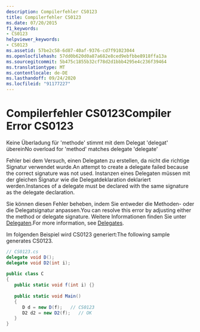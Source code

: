 ```yaml
---
description: Compilerfehler CS0123
title: Compilerfehler CS0123
ms.date: 07/20/2015
f1_keywords:
- CS0123
helpviewer_keywords:
- CS0123
ms.assetid: 57be2c58-6d87-40af-9376-cd7f91023044
ms.openlocfilehash: 57dd0b620d0a87a682e8ced9ebfbbe8918ffa13a
ms.sourcegitcommit: 5b475c1855b32cf78d2d1bbb4295e4c236f39464
ms.translationtype: MT
ms.contentlocale: de-DE
ms.lasthandoff: 09/24/2020
ms.locfileid: "91177227"
---
```

# <a name="compiler-error-cs0123"></a><span data-ttu-id="1ec46-103">Compilerfehler CS0123</span><span class="sxs-lookup"><span data-stu-id="1ec46-103">Compiler Error CS0123</span></span>

<span data-ttu-id="1ec46-104">Keine Überladung für 'methode' stimmt mit dem Delegat 'delegat' überein</span><span class="sxs-lookup"><span data-stu-id="1ec46-104">No overload for 'method' matches delegate 'delegate'</span></span>  
  
 <span data-ttu-id="1ec46-105">Fehler bei dem Versuch, einen Delegaten zu erstellen, da nicht die richtige Signatur verwendet wurde.</span><span class="sxs-lookup"><span data-stu-id="1ec46-105">An attempt to create a delegate failed because the correct signature was not used.</span></span> <span data-ttu-id="1ec46-106">Instanzen eines Delegaten müssen mit der gleichen Signatur wie die Delegatdeklaration deklariert werden.</span><span class="sxs-lookup"><span data-stu-id="1ec46-106">Instances of a delegate must be declared with the same signature as the delegate declaration.</span></span>  
  
 <span data-ttu-id="1ec46-107">Sie können diesen Fehler beheben, indem Sie entweder die Methoden- oder die Delegatsignatur anpassen.</span><span class="sxs-lookup"><span data-stu-id="1ec46-107">You can resolve this error by adjusting either the method or delegate signature.</span></span> <span data-ttu-id="1ec46-108">Weitere Informationen finden Sie unter [Delegaten](../programming-guide/delegates/index.md).</span><span class="sxs-lookup"><span data-stu-id="1ec46-108">For more information, see [Delegates](../programming-guide/delegates/index.md).</span></span>  
  
 <span data-ttu-id="1ec46-109">Im folgenden Beispiel wird CS0123 generiert:</span><span class="sxs-lookup"><span data-stu-id="1ec46-109">The following sample generates CS0123.</span></span>  
  
```csharp  
// CS0123.cs  
delegate void D();  
delegate void D2(int i);  
  
public class C  
{  
   public static void f(int i) {}  
  
   public static void Main()  
   {  
      D d = new D(f);   // CS0123  
      D2 d2 = new D2(f);   // OK  
   }  
}  
```
